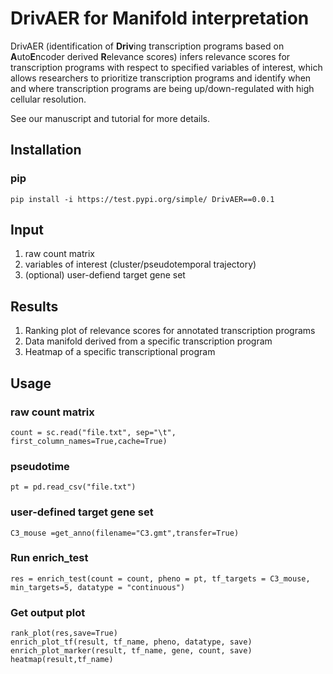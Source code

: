 # DrivAER for Manifold interpretation
DrivAER (identification of **Driv**ing transcription programs based on **A**uto**E**ncoder derived **R**elevance scores) infers relevance scores for transcription programs with respect to specified variables of interest, which allows researchers to prioritize transcription programs and identify when and where transcription programs are being up/down-regulated with high cellular resolution.

See our manuscript and tutorial for more details.

## Installation
### pip
	pip install -i https://test.pypi.org/simple/ DrivAER==0.0.1

## Input
1. raw count matrix
2. variables of interest (cluster/pseudotemporal trajectory)
3. (optional) user-defiend target gene set

## Results
1. Ranking plot of relevance scores for annotated transcription programs
2. Data manifold derived from a specific transcription program
3. Heatmap of a specific transcriptional program

## Usage
### raw count matrix
	count = sc.read("file.txt", sep="\t", first_column_names=True,cache=True)
### pseudotime
	pt = pd.read_csv("file.txt")
### user-defined target gene set 
	C3_mouse =get_anno(filename="C3.gmt",transfer=True)
### Run enrich_test
	res = enrich_test(count = count, pheno = pt, tf_targets = C3_mouse, min_targets=5, datatype = "continuous")
### Get output plot
	rank_plot(res,save=True)
	enrich_plot_tf(result, tf_name, pheno, datatype, save)
	enrich_plot_marker(result, tf_name, gene, count, save)
	heatmap(result,tf_name)
